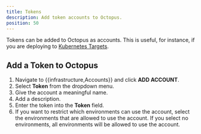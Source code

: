 ```yaml
---
title: Tokens
description: Add token accounts to Octopus.
position: 50
---
```

Tokens can be added to Octopus as accounts. This is useful, for instance, if you are deploying to [Kubernetes Targets](/docs/deployment-examples/kubernetes-deployments/kubernetes-targets/index.md).

## Add a Token to Octopus

1. Navigate to {{infrastructure,Accounts}} and click **ADD ACCOUNT**.
1. Select **Token** from the dropdown menu.
1. Give the account a meaningful name.
1. Add a description.
1. Enter the token into the **Token** field.
1. If you want to restrict which environments can use the account, select the environments that are allowed to use the account. If you select no environments, all environments will be allowed to use the account.
